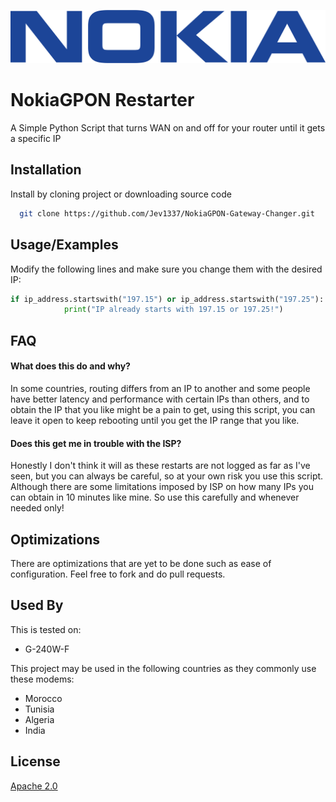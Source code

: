 ![Logo](Nokia_wordmark.svg.png)

# NokiaGPON Restarter
A Simple Python Script that turns WAN on and off for your router until it gets a specific IP




## Installation

Install by cloning project or downloading source code

```bash
  git clone https://github.com/Jev1337/NokiaGPON-Gateway-Changer.git
```


    
## Usage/Examples

Modify the following lines and make sure you change them with the desired IP:

```python
if ip_address.startswith("197.15") or ip_address.startswith("197.25"):
            print("IP already starts with 197.15 or 197.25!")
```




## FAQ

#### What does this do and why?

In some countries, routing differs from an IP to another and some people have better latency and performance with certain IPs than others, and to obtain the IP that you like might be a pain to get, using this script, you can leave it open to keep rebooting until you get the IP range that you like.

#### Does this get me in trouble with the ISP?

Honestly I don't think it will as these restarts are not logged as far as I've seen, but you can always be careful, so at your own risk you use this script.
Although there are some limitations imposed by ISP on how many IPs you can obtain in 10 minutes like mine. So use this carefully and whenever needed only!


## Optimizations

There are optimizations that are yet to be done such as ease of configuration. Feel free to fork and do pull requests.


## Used By

This is tested on:
- G-240W-F

This project may be used in the following countries as they commonly use these modems:

- Morocco
- Tunisia
- Algeria
- India


## License

[Apache 2.0](https://www.apache.org/licenses/LICENSE-2.0)

